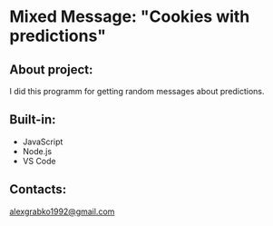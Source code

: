 # Mixed Message: "Cookies with predictions"
## About project:
I did this programm for getting random messages about predictions. 
## Built-in:
* JavaScript
* Node.js
* VS Code
## Contacts:
alexgrabko1992@gmail.com
